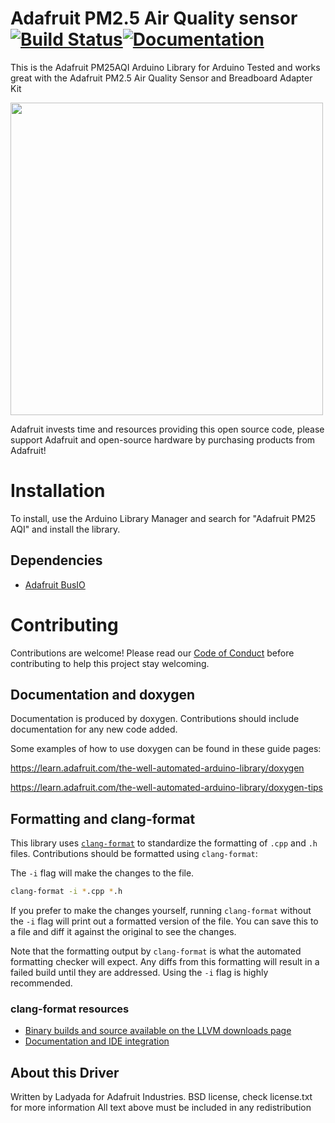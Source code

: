 # Adafruit PM2.5 Air Quality sensor [![Build Status](https://github.com/adafruit/Adafruit_PM25AQI/workflows/Arduino%20Library%20CI/badge.svg)](https://github.com/adafruit/Adafruit_PM25AQI/actions)[![Documentation](https://github.com/adafruit/ci-arduino/blob/master/assets/doxygen_badge.svg)](http://adafruit.github.io/Adafruit_PM25AQI/html/index.html)

This is the Adafruit PM25AQI Arduino Library for Arduino
Tested and works great with the Adafruit PM2.5 Air Quality Sensor and Breadboard Adapter Kit

[<img src="https://cdn-shop.adafruit.com/1200x900/3686-10.jpg" width="500px">](https://www.adafruit.com/products/3686)

Adafruit invests time and resources providing this open source code, please support Adafruit and open-source hardware by purchasing products from Adafruit!

# Installation
To install, use the Arduino Library Manager and search for "Adafruit PM25 AQI" and install the library.

## Dependencies
 * [Adafruit BusIO](https://github.com/adafruit/Adafruit_BusIO)

# Contributing

Contributions are welcome! Please read our [Code of Conduct](https://github.com/adafruit/Adafruit_PM25AQI/blob/master/CODE_OF_CONDUCT.md>)
before contributing to help this project stay welcoming.

## Documentation and doxygen
Documentation is produced by doxygen. Contributions should include documentation for any new code added.

Some examples of how to use doxygen can be found in these guide pages:

https://learn.adafruit.com/the-well-automated-arduino-library/doxygen

https://learn.adafruit.com/the-well-automated-arduino-library/doxygen-tips

## Formatting and clang-format
This library uses [`clang-format`](https://releases.llvm.org/download.html) to standardize the formatting of `.cpp` and `.h` files.
Contributions should be formatted using `clang-format`:

The `-i` flag will make the changes to the file.
```bash
clang-format -i *.cpp *.h
```
If you prefer to make the changes yourself, running `clang-format` without the `-i` flag will print out a formatted version of the file. You can save this to a file and diff it against the original to see the changes.

Note that the formatting output by `clang-format` is what the automated formatting checker will expect. Any diffs from this formatting will result in a failed build until they are addressed. Using the `-i` flag is highly recommended.

### clang-format resources
  * [Binary builds and source available on the LLVM downloads page](https://releases.llvm.org/download.html)
  * [Documentation and IDE integration](https://clang.llvm.org/docs/ClangFormat.html)

## About this Driver
Written by Ladyada for Adafruit Industries.
BSD license, check license.txt for more information
All text above must be included in any redistribution
